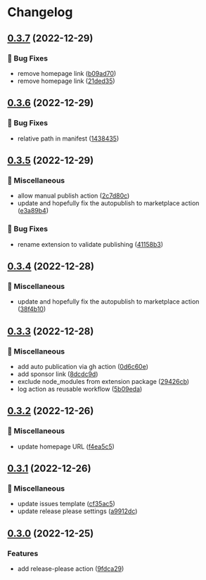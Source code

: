 # Changelog

## [0.3.7](https://github.com/Fred-Vatin/never-be-lost/compare/v0.3.6...v0.3.7) (2022-12-29)


### 🐛 Bug Fixes

* remove homepage link ([b09ad70](https://github.com/Fred-Vatin/never-be-lost/commit/b09ad70976733719e4e50d210d30e97510ee37d0))
* remove homepage link ([21ded35](https://github.com/Fred-Vatin/never-be-lost/commit/21ded3549cb928843add11355661b47edbe5e2c8))

## [0.3.6](https://github.com/Fred-Vatin/never-be-lost/compare/v0.3.5...v0.3.6) (2022-12-29)


### 🐛 Bug Fixes

* relative path in manifest ([1438435](https://github.com/Fred-Vatin/never-be-lost/commit/1438435e8f160dab6b3e5aaeeaf63125660a456f))

## [0.3.5](https://github.com/Fred-Vatin/never-be-lost/compare/v0.3.4...v0.3.5) (2022-12-29)


### 🧰 Miscellaneous

* allow manual publish action ([2c7d80c](https://github.com/Fred-Vatin/never-be-lost/commit/2c7d80cd08627aa88d96527e3a9ba8eecbec7547))
* update and hopefully fix the autopublish to marketplace action ([e3a89b4](https://github.com/Fred-Vatin/never-be-lost/commit/e3a89b4eb0e4014edef386e461d52219f9a2b240))


### 🐛 Bug Fixes

* rename extension to validate publishing ([41158b3](https://github.com/Fred-Vatin/never-be-lost/commit/41158b355a3d27c20828bdbaa5d683a2293bf827))

## [0.3.4](https://github.com/Fred-Vatin/never-be-lost/compare/v0.3.3...v0.3.4) (2022-12-28)


### 🧰 Miscellaneous

* update and hopefully fix the autopublish to marketplace action ([38f4b10](https://github.com/Fred-Vatin/never-be-lost/commit/38f4b1018d5076540be809b676b9c250a47a546b))

## [0.3.3](https://github.com/Fred-Vatin/never-be-lost/compare/v0.3.2...v0.3.3) (2022-12-28)


### 🧰 Miscellaneous

* add auto publication via gh action ([0d6c60e](https://github.com/Fred-Vatin/never-be-lost/commit/0d6c60e1436f73a29257070b2a7009755614d527))
* add sponsor link ([8dcdc9d](https://github.com/Fred-Vatin/never-be-lost/commit/8dcdc9d19f02f6e5ac122e53616e4629c009b1c7))
* exclude node_modules from extension package ([29426cb](https://github.com/Fred-Vatin/never-be-lost/commit/29426cbfeb498565a8028a147a778af9ef375a0f))
* log action as reusable workflow ([5b09eda](https://github.com/Fred-Vatin/never-be-lost/commit/5b09edaaa0daf9c620d5ae04617c199b5f1ce6a2))

## [0.3.2](https://github.com/Fred-Vatin/never-be-lost/compare/v0.3.1...v0.3.2) (2022-12-26)


### 🧰 Miscellaneous

* update homepage URL ([f4ea5c5](https://github.com/Fred-Vatin/never-be-lost/commit/f4ea5c55047615107846e4b17462e192903701e7))

## [0.3.1](https://github.com/Fred-Vatin/never-be-lost/compare/v0.3.0...v0.3.1) (2022-12-26)


### 🧰 Miscellaneous

* update issues template ([cf35ac5](https://github.com/Fred-Vatin/never-be-lost/commit/cf35ac5ca389c0d1469ba62b00f5e4d9236cc6d3))
* update release please settings ([a9912dc](https://github.com/Fred-Vatin/never-be-lost/commit/a9912dcbb897383295381be2ba688605ad8d65dc))

## [0.3.0](https://github.com/Fred-Vatin/never-be-lost/compare/v0.2.0...v0.3.0) (2022-12-25)

### Features

- add release-please action ([9fdca29](https://github.com/Fred-Vatin/never-be-lost/commit/9fdca2982130faf072ff57fb46c4b4d576b13548))
